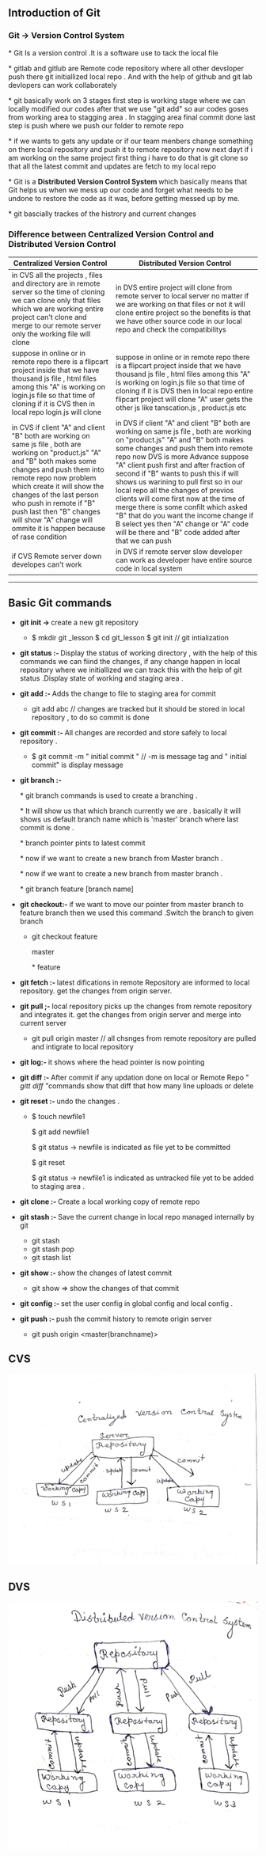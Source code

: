 ## Introduction of Git 

### Git -> Version Control System 
<p> * Git Is a version control .It is a software use to tack the local file  </p>
<p>*  gitlab and gitlub are Remote code repository where all other devsloper push there git initiallized local repo . And with the help of github and git lab devlopers can work collaborately </p>
 </p> * git basically work on 3 stages first step is working stage where we can locally modified our codes after that we use "git add" so aur codes goses from working area to stagging area . In stagging area final commit done last step is push where we push our folder to remote repo </pgit>
<p> * if we wants to gets any update or if our team menbers  change something on there local repository and push it to remote repository now next dayt if i am working on the same project first thing i have to do that is   git clone so that all the latest commit and updates  are fetch to my local repo </p>
<p> * Git is a <b>Distributed Version Control System </b>
which basically means that Git helps us when we mess up our code and
forget what needs to be undone to restore the code as it was, before getting
messed up by me.</p>
 <p> * git bascially  trackes of the histrory and current  changes
        


### Difference  between Centralized Version Control and Distributed Version Control

|Centralized Version Control|Distributed Version Control|
|---|---|
| in CVS  all the projects , files and directory  are in remote server so the time of cloning we can clone only that files  which we are working entire project can't clone and merge to our remote server only the working file will clone| in DVS entire project will clone  from  remote server to local server no matter if we are working on that files or not it will clone entire project  so the benefits is that we have other source code  in our local repo and check the compatibilitys |
| suppose in online or in remote repo  there is a flipcart project  inside that we have thousand js file , html files among this "A" is working on login.js file so that time of cloning if it is CVS then  in local repo login.js will clone | suppose in online or in remote repo  there is a flipcart project  inside that we have thousand js file , html files among this "A" is working on login.js file so that time of cloning if it is DVS then  in local repo entire flipcart project will clone "A" user gets the other js like  tanscation.js , product.js etc|
| in CVS if client "A" and client "B" both are working on same js file , both are working on "product.js" "A" and "B" both makes some changes  and push them into remote repo  now problem which create it will show the changes of the last person who push in remote  if "B" push last then "B" changes will show  "A" change will ommite  it is happen because of rase condition | in DVS if client "A" and client "B" both are working on same js file , both are working on "product.js" "A" and "B" both makes some changes  and push them into remote repo  now DVS is more Advance suppose "A" client push first  and after fraction of second if "B" wants to push this if will shows us warining to pull first so in our local repo all the changes of previos clients will come first now at the time of merge there is some confilt which asked "B" that do you want the income change if B select yes then "A" change or "A" code will be there and "B" code added after that we can push |
|if CVS  Remote server down developes can't work | in DVS if remote server slow developer can work as developer have entire source code in local system


---
## Basic Git commands
 - <b> git init -> </b> create a new git repository
        
    -  $ mkdir git _lesson 
            $ cd git_lesson
            $ git init // git intialization 

- <b> git status :- </b>Display the status of working directory , with the help of this commands we can fiind the changes, if any change happen in local repository where we initiallized we can track this with the help of git status .Display state of working and staging area  .
           
- <b> git add :- </b>  Adds the change to file to staging area for commit 
       
  -   git add abc // changes are tracked but it should be stored in local repository , to do so commit is done 

- <b> git commit :- </b>  All changes are recorded and store safely to local repository .

  -  $ git commit -m " initial commit " // -m is message tag and " initial commit" is   display message 

        
- <b>git branch :- </b> <p> * git branch commands is used to create a branching .</p>
  <p> * It will show us that which branch  currently we are . basically it will shows us default branch name which is 'master' branch where last commit is done .</p> 
  <p> * branch pointer pints to latest commit 
  <p> * now if we want to create a new branch from Master branch .</p>
  <p> * now if we want to create a new branch from master branch .</p>
  <p> * git branch feature [branch name] </p>

- <b> git checkout:- </b>  if we want to move our pointer from master branch to feature branch then we used this command .Switch the branch to given branch 
 
   - <p>git checkout feature </p>
          <p>master </p>
          * feature

        
- <b>git fetch :- </b> latest difications in remote Repository are informed to local  repository. get the changes  from origin server. 
- <b> git pull ;- </b>  local repository picks up the changes from remote repository and integrates it. get the changes  from origin server and merge into current server    
     * git pull origin master  // all chsnges from remote repository are pulled and intigrate to local repository 
 - <b> git log:- </b> it shows  where the head pointer is now pointing 
 - <b> git diff :- </b> After commit if any updation done on local or Remote Repo  "<i> gitt diff </i> "commands show that diff that how many line uploads or delete 
 
 - <b> git reset :- </b> undo the changes .
         
    -  <p>$ touch newfile1</p>
          <p>$ git add newfile1 </p>
          <p> $ git status -> newfile is indicated as file yet to be committed </p>
          <p> $ git reset</p>
          <p> $ git status -> newfile1 is indicated as untracked file yet to be added to staging area .
- <b>git clone :- </b> Create a local working copy of remote repo 
- <b> git  stash :- </b> Save the current change in local repo managed internally by git 

  - git stash
  - git stash pop 
  - git stash list 

- <b>git show :- </b>  show the changes of latest commit 

    - git show <commit-id> => show the changes of that commit 

- <b> git config :- </b>  set the user config in global  config and local config .
 - <b> git push :- </b> push the commit history to remote origin server 
      
      - git push origin <master(branchname)>
## CVS
<img src="cvs.jpg" >

## DVS
<img src="dvs.jpg" >  

